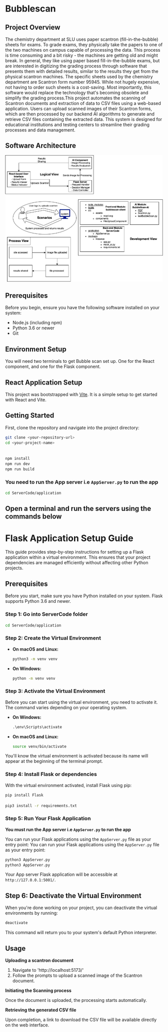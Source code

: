 # Bubblescan

## Project Overview
The chemistry department at SLU uses paper scantron (fill-in-the-bubble) sheets for exams. To grade exams, they physically take the papers to one of the two machines on campus capable of processing the data. This process is time consuming and a bit risky - the machines are getting old and might break. In general, they like using paper based fill-in-the-bubble exams, but are interested in digitizing the grading process through software that presents them with detailed results, similar to the results they get from the physical scantron machines. The specific sheets used by the chemistry department are Scantron form number 95945. While not hugely expensive, not having to order such sheets is a cost-saving. Most importantly, this software would replace the technology that's becoming obsolete and simplify the grading process.This project automates the scanning of Scantron documents and extraction of data to CSV files using a web-based application. Users can upload scanned images of their Scantron forms, which are then processed by our backend AI algorithms to generate and retrieve CSV files containing the extracted data. This system is designed for educational institutions and testing centers to streamline their grading processes and data management.

## Software Architecture

![Optional Alt Text](inputData/bubblescan4+1.jpg)

## Prerequisites

Before you begin, ensure you have the following software installed on your system:
- Node.js (including npm)
- Python 3.6 or newer
- Git

## Environment Setup

You will need two terminals to get Bubble scan set up. One for the React component, and one for the Flask component.

## React Application Setup

This project was bootstrapped with [Vite](https://vitejs.dev/). It is a simple setup to get started with React and Vite.

## Getting Started

First, clone the repository and navigate into the project directory:

```bash
git clone <your-repository-url>
cd <your-project-name>


npm install
npm run dev
npm run build
```

### You need to run the App server i.e `AppServer.py` to run the app
```bash
cd ServerCode/application
```
## Open a terminal and run the servers using the commands below
# Flask Application Setup Guide

This guide provides step-by-step instructions for setting up a Flask application within a virtual environment. This ensures that your project dependencies are managed efficiently without affecting other Python projects.

## Prerequisites

Before you start, make sure you have Python installed on your system. Flask supports Python 3.6 and newer.

### Step 1: Go into ServerCode folder

```bash
cd ServerCode/application
```

### Step 2: Create the Virtual Environment
- **On macOS and Linux:**

  ```bash
  python3 -m venv venv
  ```

- **On Windows:**

  ```bash
  python -m venv venv
  ```


### Step 3: Activate the Virtual Environment

Before you can start using the virtual environment, you need to activate it. The command varies depending on your operating system.

- **On Windows:**

  ```cmd
  .\env\Scripts\activate
  ```

- **On macOS and Linux:**

  ```bash
  source venv/bin/activate
  ```

You'll know the virtual environment is activated because its name will appear at the beginning of the terminal prompt.

### Step 4: Install Flask or dependencies

With the virtual environment activated, install Flask using pip:

```bash
pip install Flask

pip3 install -r requirements.txt
```

### Step 5: Run Your Flask Application

**You must run the App server i.e `AppServer.py` to run the app**

You can run your Flask applications using the `AppServer.py` file as your entry point:
You can run your Flask applications using the `AppServer.py` file as your entry point:

```bash
python3 AppServer.py
python3 AppServer.py
```

Your App server Flask application will be accessible at `http://127.0.0.1:5001/`.

## Step 6: Deactivate the Virtual Environment

When you're done working on your project, you can deactivate the virtual environments by running:

```bash
deactivate
```

This command will return you to your system's default Python interpreter.

## Usage

**Uploading a scantron document**

1. Navigate to 'http://localhost:5173/'
2. Follow the prompts to upload a scanned image of the Scantron document.

**Initiating the Scanning process**

Once the document is uploaded, the processing starts automatically.

**Retrieving the generated CSV file**

Upon completion, a link to download the CSV file will be available directly on the web interface. 
